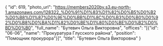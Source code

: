 {
    "id": 619,
    "photo_url": "https://members2020by.s3.eu-north-1.amazonaws.com/128322_%D0%91%D1%83%D1%82%D0%B5%D0%B2%D0%B8%D1%87%D0%9E%D0%BB%D1%8C%D0%B3%D0%B0%D0%92%D0%B8%D0%BA%D1%82%D0%BE%D1%80%D0%BE%D0%B2%D0%BD%D0%B0",
    "full_name": "Бутевич Ольга Викторовна",
    "offices": "[{\"id\": \"06-06\", \"name\": \"Прокуратура Глусского района\", \"position\": \"Помощник прокурора\"}]",
    "title": "Бутевич Ольга Викторовна"
}